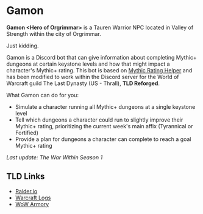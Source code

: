 # Gamon
**Gamon \<Hero of Orgrimmar\>** is a Tauren Warrior NPC located in Valley of Strength within the city of Orgrimmar.

Just kidding.

Gamon is a Discord bot that can give information about completing Mythic+ dungeons at certain keystone levels and how that might impact a character's Mythic+ rating. This bot is based on [Mythic Rating Helper](https://github.com/Coryrin/mr-helper) and has been modified to work within the Discord server for the World of Warcraft guild The Last Dynasty (US - Thrall), **TLD Reforged**.

What Gamon can do for you:
- Simulate a character running all Mythic+ dungeons at a single keystone level
- Tell which dungeons a character could run to slightly improve their Mythic+ rating, prioritizing the current week's main affix (Tyrannical or Fortified)
- Provide a plan for dungeons a character can complete to reach a goal Mythic+ rating

*Last update: The War Within Season 1*

## TLD Links
- [Raider.io](https://raider.io/guilds/us/thrall/The%20Last%20Dynasty)
- [Warcraft Logs](https://www.warcraftlogs.com/guild/us/thrall/the%20last%20dynasty)
- [WoW Armory](https://worldofwarcraft.blizzard.com/en-us/guild/us/thrall/the-last-dynasty)